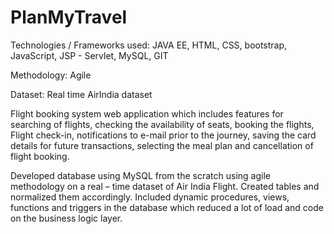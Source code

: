 # PlanMyTravel
Technologies / Frameworks used:
JAVA EE, HTML, CSS, bootstrap, JavaScript, JSP - Servlet, MySQL, GIT

Methodology: Agile

Dataset: Real time AirIndia dataset 

Flight booking system web application which includes features for searching of flights, checking the availability of seats, booking the flights, Flight check-in, notifications to e-mail prior to the journey, saving the card details for future transactions, selecting the meal plan and cancellation of flight booking.

Developed database using MySQL from the scratch using agile methodology on a real – time dataset of Air India Flight. Created tables and normalized them accordingly. Included dynamic procedures, views, functions and triggers in the database which reduced a lot of load and code on the business logic layer. 

